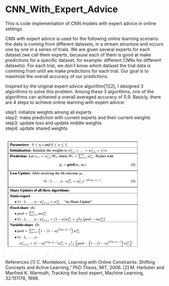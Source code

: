 # CNN_With_Expert_Advice

This is code implementation of CNN models with expert advice in online settings.

CNN with expert advice is used for the following online learning scenario: the data is coming from different datasets, in a stream structure and occurs one by one in a series of trials. We are given several experts for each dataset.(we call them experts, because each of them is good at make predictions for a specific dataset, for example: different CNNs for different datasets). For each trial, we don't know which dataset the trial data is comming from until we make predictions for each trial. Our goal is to maximize the overall accuracy of our predictions. 

Inspired by the original expert advice algorithm[1][2], I designed 3 algorithms to solve this problem. Among these 3 algorithms, one of the algorithms can achieved a overall averaged accuracy of 0.9. Basicly, there are 4 steps to achieve online learning with expert advice:

step1: initialize weights among all experts<br>
step2: make prediction with current experts and their current weights<br>
step3: update loss and update middle weights<br>
step4: update shared weights<br>

![GitHub Logo](/images/original_expert_advice_algorithm.png)


References
[1] C. Monteleoni, Learning with Online Constraints: Shifting Concepts and Active Learning,” PhD Thesis, MIT, 2006.
[2] M. Herbster and Manfred K. Warmuth, Tracking the best expert, Machine Learning, 32:151178, 1998.